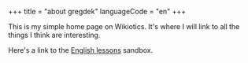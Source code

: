 +++
title = "about gregdek"
languageCode = "en"
+++

This is my simple home page on Wikiotics. It's where I will link to all
the things I think are interesting.

Here's a link to the [English lessons](/en/English_lessons) sandbox.

